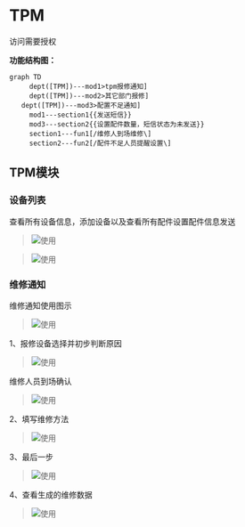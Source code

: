 # TPM

访问需要授权

**功能结构图：**

```mermaid
graph TD
	 dept([TPM])---mod1>tpm报修通知]
	 dept([TPM])---mod2>其它部门报修]
   dept([TPM])---mod3>配置不足通知]
	 mod1---section1{{发送短信}}
	 mod3---section2{{设置配件数量，短信状态为未发送}}
	 section1---fun1[/维修人到场维修\]
	 section2---fun2[/配件不足人员提醒设置\]
```



## TPM模块

### 设备列表

查看所有设备信息，添加设备以及查看所有配件设置配件信息发送

> ![使用](http://192.168.123.51:8088/static/docs/tpm/tpmmeche1.png)

> ![使用](http://192.168.123.51:8088/static/docs/tpm/tpmmeche2.png)


### 维修通知

维修通知使用图示

> ![使用](http://192.168.123.51:8088/static/docs/tpm/tpmNotice1.png)

1、报修设备选择并初步判断原因
> ![使用](http://192.168.123.51:8088/static/docs/tpm/tpmNotice2.png)

维修人员到场确认
> ![使用](http://192.168.123.51:8088/static/docs/tpm/tpmNotice3.png)

2、填写维修方法
> ![使用](http://192.168.123.51:8088/static/docs/tpm/tpmNotice4.png)

3、最后一步
> ![使用](http://192.168.123.51:8088/static/docs/tpm/tpmNotice5.png)

4、查看生成的维修数据
> ![使用](http://192.168.123.51:8088/static/docs//tpm/tpmNoticeq.png)
